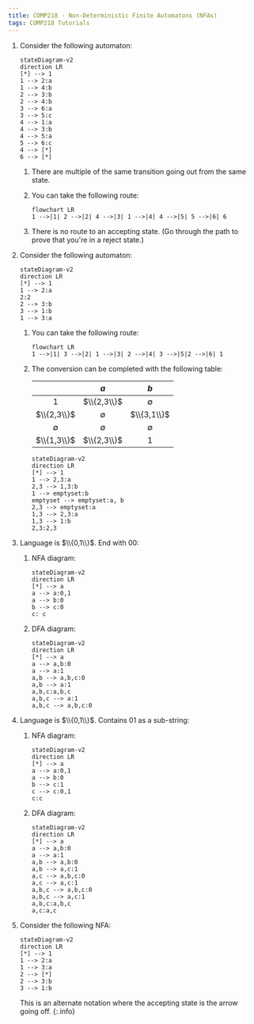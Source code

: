 ```yaml
---
title: COMP218 - Non-Deterministic Finite Automatons (NFAs)
tags: COMP218 Tutorials
---
```

1. Consider the following automaton:

	```mermaid
	stateDiagram-v2
	direction LR
	[*] --> 1
	1 --> 2:a
	1 --> 4:b
	2 --> 3:b
	2 --> 4:b 
	3 --> 6:a
	3 --> 5:c
	4 --> 1:a
	4 --> 3:b
	4 --> 5:a
	5 --> 6:c
	4 --> [*]
	6 --> [*]
	```


	1. There are multiple of the same transition going out from the same state.
	1. You can take the following route:
	
		```mermaid
		flowchart LR
		1 -->|1| 2 -->|2| 4 -->|3| 1 -->|4| 4 -->|5| 5 -->|6| 6
		```
	1. There is no route to an accepting state. (Go through the path to prove that you're in a reject state.)
1. Consider the following automaton:

	```mermaid
	stateDiagram-v2
	direction LR
	[*] --> 1
	1 --> 2:a
	2:2
	2 --> 3:b
	3 --> 1:b
	1 --> 3:a
	```
	
	1. You can take the following route:
		
		```mermaid
		flowchart LR
		1 -->|1| 3 -->|2| 1 -->|3| 2 -->|4| 3 -->|5|2 -->|6| 1
		```
		
	1. The conversion can be completed with the following table:
	
		| | $a$ | $b$ |
		| :-: | :-: | :-: |
		| $1$ | $\\{2,3\\}$ | $\emptyset$ |
		| $\\{2,3\\}$ | $\emptyset$ | $\\{3,1\\}$ |
		| $\emptyset$ | $\emptyset$ | $\emptyset$ |
		| $\\{1,3\\}$ | $\\{2,3\\}$ | $1$ |
	
		```mermaid
		stateDiagram-v2
		direction LR
		[*] --> 1
		1 --> 2,3:a
		2,3 --> 1,3:b
		1 --> emptyset:b
		emptyset --> emptyset:a, b
		2,3 --> emptyset:a
		1,3 --> 2,3:a
		1,3 --> 1:b
		2,3:2,3
		```
1. Language is $\\{0,1\\}$. End with $00$:
	1. NFA diagram:
		
		```mermaid
		stateDiagram-v2
		direction LR
		[*] --> a
		a --> a:0,1
		a --> b:0
		b --> c:0
		c: c
		```
	1. DFA diagram:
	
		```mermaid
		stateDiagram-v2
		direction LR
		[*] --> a
		a --> a,b:0
		a --> a:1
		a,b --> a,b,c:0
		a,b --> a:1
		a,b,c:a,b,c
		a,b,c --> a:1
		a,b,c --> a,b,c:0
		```
1. Language is $\\{0,1\\}$. Contains $01$ as a sub-string:
	1. NFA diagram:
	
		```mermaid
		stateDiagram-v2
		direction LR
		[*] --> a
		a --> a:0,1
		a --> b:0
		b --> c:1
		c --> c:0,1
		c:c
		```
	1. DFA diagram:
	
		```mermaid
		stateDiagram-v2
		direction LR
		[*] --> a
		a --> a,b:0
		a --> a:1
		a,b --> a,b:0
		a,b --> a,c:1
		a,c --> a,b,c:0
		a,c --> a,c:1
		a,b,c --> a,b,c:0
		a,b,c --> a,c:1
		a,b,c:a,b,c
		a,c:a,c
		```
1. Consider the following NFA:
	
	```mermaid
	stateDiagram-v2
	direction LR
	[*] --> 1 
	1 --> 2:a
	1 --> 3:a
	2 --> [*]
	2 --> 3:b
	3 --> 1:b
	```
	
	This is an alternate notation where the accepting state is the arrow going off.
	{:.info} 
